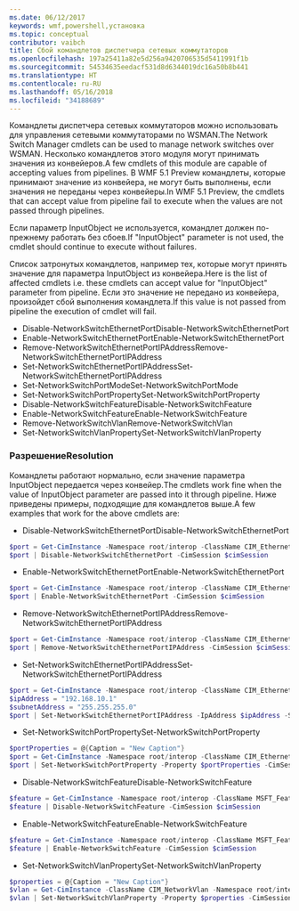 ```yaml
---
ms.date: 06/12/2017
keywords: wmf,powershell,установка
ms.topic: conceptual
contributor: vaibch
title: Сбой командлетов диспетчера сетевых коммутаторов
ms.openlocfilehash: 197a25411a82e5d256a9420706535d5411991f1b
ms.sourcegitcommit: 54534635eedacf531d8d6344019dc16a50b8b441
ms.translationtype: HT
ms.contentlocale: ru-RU
ms.lasthandoff: 05/16/2018
ms.locfileid: "34188689"
---
```

<span data-ttu-id="553e9-103">Командлеты диспетчера сетевых коммутаторов можно использовать для управления сетевыми коммутаторами по WSMAN.</span><span class="sxs-lookup"><span data-stu-id="553e9-103">The Network Switch Manager cmdlets can be used to manage network switches over WSMAN.</span></span>
<span data-ttu-id="553e9-104">Несколько командлетов этого модуля могут принимать значения из конвейеров.</span><span class="sxs-lookup"><span data-stu-id="553e9-104">A few cmdlets of this module are capable of accepting values from pipelines.</span></span>
<span data-ttu-id="553e9-105">В WMF 5.1 Preview командлеты, которые принимают значение из конвейера, не могут быть выполнены, если значения не переданы через конвейеры.</span><span class="sxs-lookup"><span data-stu-id="553e9-105">In WMF 5.1 Preview, the cmdlets that can accept value from pipeline fail to execute when the values are not passed through pipelines.</span></span>

<span data-ttu-id="553e9-106">Если параметр InputObject не используется, командлет должен по-прежнему работать без сбоев.</span><span class="sxs-lookup"><span data-stu-id="553e9-106">If "InputObject" parameter is not used, the cmdlet should continue to execute without failures.</span></span>

<span data-ttu-id="553e9-107">Список затронутых командлетов, например тех, которые могут принять значение для параметра InputObject из конвейера.</span><span class="sxs-lookup"><span data-stu-id="553e9-107">Here is the list of affected cmdlets i.e. these cmdlets can accept value for "InputObject" parameter from pipeline.</span></span>
<span data-ttu-id="553e9-108">Если это значение не передано из конвейера, произойдет сбой выполнения командлета.</span><span class="sxs-lookup"><span data-stu-id="553e9-108">If this value is not passed from pipeline the execution of cmdlet will fail.</span></span>

- <span data-ttu-id="553e9-109">Disable-NetworkSwitchEthernetPort</span><span class="sxs-lookup"><span data-stu-id="553e9-109">Disable-NetworkSwitchEthernetPort</span></span>
- <span data-ttu-id="553e9-110">Enable-NetworkSwitchEthernetPort</span><span class="sxs-lookup"><span data-stu-id="553e9-110">Enable-NetworkSwitchEthernetPort</span></span>
- <span data-ttu-id="553e9-111">Remove-NetworkSwitchEthernetPortIPAddress</span><span class="sxs-lookup"><span data-stu-id="553e9-111">Remove-NetworkSwitchEthernetPortIPAddress</span></span>
- <span data-ttu-id="553e9-112">Set-NetworkSwitchEthernetPortIPAddress</span><span class="sxs-lookup"><span data-stu-id="553e9-112">Set-NetworkSwitchEthernetPortIPAddress</span></span>
- <span data-ttu-id="553e9-113">Set-NetworkSwitchPortMode</span><span class="sxs-lookup"><span data-stu-id="553e9-113">Set-NetworkSwitchPortMode</span></span>
- <span data-ttu-id="553e9-114">Set-NetworkSwitchPortProperty</span><span class="sxs-lookup"><span data-stu-id="553e9-114">Set-NetworkSwitchPortProperty</span></span>
- <span data-ttu-id="553e9-115">Disable-NetworkSwitchFeature</span><span class="sxs-lookup"><span data-stu-id="553e9-115">Disable-NetworkSwitchFeature</span></span>
- <span data-ttu-id="553e9-116">Enable-NetworkSwitchFeature</span><span class="sxs-lookup"><span data-stu-id="553e9-116">Enable-NetworkSwitchFeature</span></span>
- <span data-ttu-id="553e9-117">Remove-NetworkSwitchVlan</span><span class="sxs-lookup"><span data-stu-id="553e9-117">Remove-NetworkSwitchVlan</span></span>
- <span data-ttu-id="553e9-118">Set-NetworkSwitchVlanProperty</span><span class="sxs-lookup"><span data-stu-id="553e9-118">Set-NetworkSwitchVlanProperty</span></span>

### <a name="resolution"></a><span data-ttu-id="553e9-119">Разрешение</span><span class="sxs-lookup"><span data-stu-id="553e9-119">Resolution</span></span>
<span data-ttu-id="553e9-120">Командлеты работают нормально, если значение параметра InputObject передается через конвейер.</span><span class="sxs-lookup"><span data-stu-id="553e9-120">The cmdlets work fine when the value of InputObject parameter are passed into it through pipeline.</span></span> <span data-ttu-id="553e9-121">Ниже приведены примеры, подходящие для командлетов выше.</span><span class="sxs-lookup"><span data-stu-id="553e9-121">A few examples that work for the above cmdlets are:</span></span>

- <span data-ttu-id="553e9-122">Disable-NetworkSwitchEthernetPort</span><span class="sxs-lookup"><span data-stu-id="553e9-122">Disable-NetworkSwitchEthernetPort</span></span>
```powershell
$port = Get-CimInstance -Namespace root/interop -ClassName CIM_EthernetPort -CimSession $cimSession | Select-Object -First 1
$port | Disable-NetworkSwitchEthernetPort -CimSession $cimSession
```

- <span data-ttu-id="553e9-123">Enable-NetworkSwitchEthernetPort</span><span class="sxs-lookup"><span data-stu-id="553e9-123">Enable-NetworkSwitchEthernetPort</span></span>
```powershell
$port = Get-CimInstance -Namespace root/interop -ClassName CIM_EthernetPort -CimSession $cimSession | Select-Object -First 1
$port | Enable-NetworkSwitchEthernetPort -CimSession $cimSession
```

- <span data-ttu-id="553e9-124">Remove-NetworkSwitchEthernetPortIPAddress</span><span class="sxs-lookup"><span data-stu-id="553e9-124">Remove-NetworkSwitchEthernetPortIPAddress</span></span>
```powershell
$port = Get-CimInstance -Namespace root/interop -ClassName CIM_EthernetPort -CimSession $cimSession | Select-Object -First 1
$port | Remove-NetworkSwitchEthernetPortIPAddress -CimSession $cimSession
```

- <span data-ttu-id="553e9-125">Set-NetworkSwitchEthernetPortIPAddress</span><span class="sxs-lookup"><span data-stu-id="553e9-125">Set-NetworkSwitchEthernetPortIPAddress</span></span>
```powershell
$port = Get-CimInstance -Namespace root/interop -ClassName CIM_EthernetPort -CimSession $cimSession | Select-Object -First 1
$ipAddress = "192.168.10.1"
$subnetAddress = "255.255.255.0"
$port | Set-NetworkSwitchEthernetPortIPAddress -IpAddress $ipAddress -SubnetAddress $subnetAddress -CimSession $cimSession
```

- <span data-ttu-id="553e9-126">Set-NetworkSwitchPortProperty</span><span class="sxs-lookup"><span data-stu-id="553e9-126">Set-NetworkSwitchPortProperty</span></span>
```powershell
$portProperties = @{Caption = "New Caption"}
$port = Get-CimInstance -Namespace root/interop -ClassName CIM_EthernetPort -CimSession $cimSession | Select-Object -First 1
$port | Set-NetworkSwitchPortProperty -Property $portProperties -CimSession $cimSession
```

- <span data-ttu-id="553e9-127">Disable-NetworkSwitchFeature</span><span class="sxs-lookup"><span data-stu-id="553e9-127">Disable-NetworkSwitchFeature</span></span>
```powershell
$feature = Get-CimInstance -Namespace root/interop -ClassName MSFT_Feature -CimSession $cimSession | Select-Object -First 1
$feature | Disable-NetworkSwitchFeature -CimSession $cimSession
```

- <span data-ttu-id="553e9-128">Enable-NetworkSwitchFeature</span><span class="sxs-lookup"><span data-stu-id="553e9-128">Enable-NetworkSwitchFeature</span></span>
```powershell
$feature = Get-CimInstance -Namespace root/interop -ClassName MSFT_Feature -CimSession $cimSession | Select-Object -First 1
$feature | Enable-NetworkSwitchFeature -CimSession $cimSession
```

- <span data-ttu-id="553e9-129">Set-NetworkSwitchVlanProperty</span><span class="sxs-lookup"><span data-stu-id="553e9-129">Set-NetworkSwitchVlanProperty</span></span>
```powershell
$properties = @{Caption = "New Caption"}
$vlan = Get-CimInstance -ClassName CIM_NetworkVlan -Namespace root/interop -CimSession $cimSession | Select-Object -First 1
$vlan | Set-NetworkSwitchVlanProperty -Property $properties -CimSession $cimSession
```
